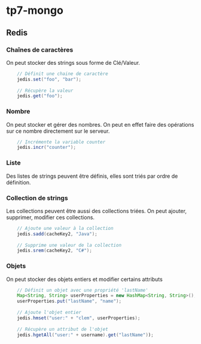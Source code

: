 # tp7-mongo



## Redis

### Chaînes de caractères
On peut stocker des strings sous forme de Clé/Valeur.
```java
    // Définit une chaine de caractère
    jedis.set("foo", "bar");
    
    // Récupère la valeur
    jedis.get("foo");
```  
### Nombre
On peut stocker et gérer des nombres. On peut en effet faire des opérations sur ce nombre directement sur le serveur.
```java
    // Incrémente la variable counter
    jedis.incr("counter");
```
### Liste
Des listes de strings peuvent être définis, elles sont triés par ordre de définition.

### Collection de strings
Les collections peuvent être aussi des collections triées.
On peut ajouter, supprimer, modifier ces collections.
```java
    // Ajoute une valeur à la collection
    jedis.sadd(cacheKey2, "Java");
    
    // Supprime une valeur de la collection
    jedis.srem(cacheKey2, "C#");
```

### Objets
On peut stocker des objets entiers et modifier certains attributs
```java
    // Définit un objet avec une propriété 'lastName'
    Map<String, String> userProperties = new HashMap<String, String>();
	userProperties.put("lastName", "name");
	
	// Ajoute l'objet entier
	jedis.hmset("user:" + "clem", userProperties);
	
	// Récupère un attribut de l'objet
	jedis.hgetAll("user:" + username).get("lastName"));
```

